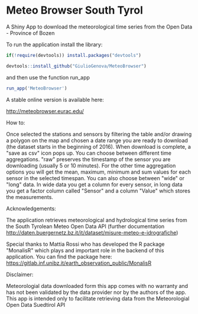 # Meteo Browser South Tyrol
A Shiny App to download the meteorological time series from the Open Data - Province of Bozen 

To run the application install the library:

```R
if(!require(devtools)) install.packages("devtools")

devtools::install_github("GiulioGenova/MeteoBrowser")
```
and then use the function run_app

```R
run_app('MeteoBrowser')
```

A stable online version is available here:

http://meteobrowser.eurac.edu/


How to:

Once selected the stations and sensors by filtering the table and/or drawing a polygon on the map and chosen a date range you are ready to download (the dataset starts
in the beginning of 2016). When download is complete, a "save as csv" icon pops up. You can choose between different time
aggregations. "raw" preserves the timestamp of the sensor you are downloading (usually 5 or 10 minutes). For the other time
aggregation options you will get the mean, maximum, minimum and sum values for each sensor in the selected timespan. You can also
choose between "wide" or "long" data. In wide data you get a column for every sensor, in long data you get a factor column called
"Sensor" and a column "Value" which stores the measurements.


Acknowledgements:

The application retrieves meteorological and hydrological time series from the South Tyrolean Meteo Open Data 
API (further documentation http://daten.buergernetz.bz.it/it/dataset/misure-meteo-e-idrografiche)

Special thanks to Mattia Rossi who has developed the R package "MonalisR" which plays and important role in the backend of this
application. You can find the package here:
https://gitlab.inf.unibz.it/earth_observation_public/MonalisR

Disclaimer:

Meteorologial data downloaded form this app comes with no warranty and has not been validated by the data provider nor by the authors of the app.
This app is intended only to facilitate retrieving data from the Meteorologial Open Data Suedtirol API